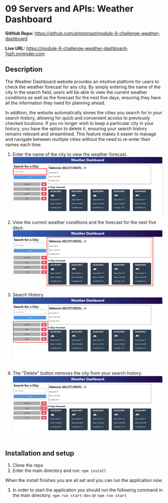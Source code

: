 # 09 Servers and APIs: Weather Dashboard

**GitHub Repo:** https://github.com/antoninast/module-9-challenge-weather-dashboard

**Live URL:** https://module-9-challenge-weather-dashboard-1gzh.onrender.com

## Description
The Weather Dashboard website provides an intuitive platform for users to check the weather forecast for any city. By simply entering the name of the city in the search field, users will be able to view the current weather conditions as well as the forecast for the next five days, ensuring they have all the information they need for planning ahead.

In addition, the website automatically stores the cities you search for in your search history, allowing for quick and convenient access to previously checked locations. If you no longer wish to keep a particular city in your history, you have the option to delete it, ensuring your search history remains relevant and streamlined. This feature makes it easier to manage and navigate between multiple cities without the need to re-enter their names each time.

1. Enter the name of the city to view the weather forecast.
![User Input](./assets/images/image-4.png)

2. View the current weather conditions and the forecast for the next five days.
![Weather today and in the next 5 days](./assets/images/image-1.png)

3. Search History.
![Search History](./assets/images/image-2.png)

4. The "Delete" button removes the city from your search history.
![Delete button](./assets/images/image-3.png)

## Installation and setup
1. Clone the repo
2. Enter the main directory and run:
`npm install`

When the install finishes you are all set and you can run the application now.

3. In order to start the application you should run the following command in the main directory:
`npm run start:dev` or `npm run start`

